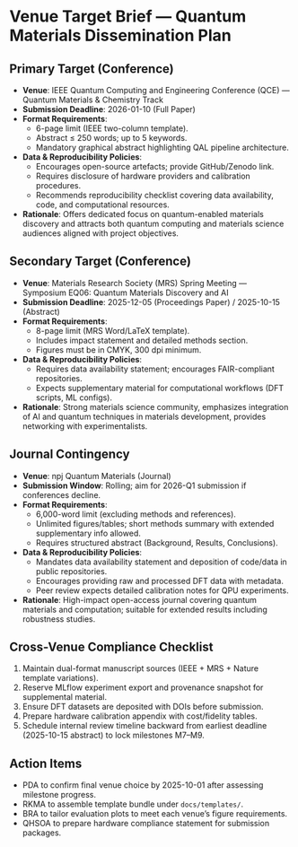 # Venue Target Brief — Quantum Materials Dissemination Plan

## Primary Target (Conference)
- **Venue**: IEEE Quantum Computing and Engineering Conference (QCE) — Quantum Materials & Chemistry Track
- **Submission Deadline**: 2026-01-10 (Full Paper)
- **Format Requirements**:
  - 6-page limit (IEEE two-column template).
  - Abstract ≤ 250 words; up to 5 keywords.
  - Mandatory graphical abstract highlighting QAL pipeline architecture.
- **Data & Reproducibility Policies**:
  - Encourages open-source artefacts; provide GitHub/Zenodo link.
  - Requires disclosure of hardware providers and calibration procedures.
  - Recommends reproducibility checklist covering data availability, code, and computational resources.
- **Rationale**: Offers dedicated focus on quantum-enabled materials discovery and attracts both quantum computing and materials science audiences aligned with project objectives.

## Secondary Target (Conference)
- **Venue**: Materials Research Society (MRS) Spring Meeting — Symposium EQ06: Quantum Materials Discovery and AI
- **Submission Deadline**: 2025-12-05 (Proceedings Paper) / 2025-10-15 (Abstract)
- **Format Requirements**:
  - 8-page limit (MRS Word/LaTeX template).
  - Includes impact statement and detailed methods section.
  - Figures must be in CMYK, 300 dpi minimum.
- **Data & Reproducibility Policies**:
  - Requires data availability statement; encourages FAIR-compliant repositories.
  - Expects supplementary material for computational workflows (DFT scripts, ML configs).
- **Rationale**: Strong materials science community, emphasizes integration of AI and quantum techniques in materials development, provides networking with experimentalists.

## Journal Contingency
- **Venue**: npj Quantum Materials (Journal)
- **Submission Window**: Rolling; aim for 2026-Q1 submission if conferences decline.
- **Format Requirements**:
  - 6,000-word limit (excluding methods and references).
  - Unlimited figures/tables; short methods summary with extended supplementary info allowed.
  - Requires structured abstract (Background, Results, Conclusions).
- **Data & Reproducibility Policies**:
  - Mandates data availability statement and deposition of code/data in public repositories.
  - Encourages providing raw and processed DFT data with metadata.
  - Peer review expects detailed calibration notes for QPU experiments.
- **Rationale**: High-impact open-access journal covering quantum materials and computation; suitable for extended results including robustness studies.

## Cross-Venue Compliance Checklist
1. Maintain dual-format manuscript sources (IEEE + MRS + Nature template variations).
2. Reserve MLflow experiment export and provenance snapshot for supplemental material.
3. Ensure DFT datasets are deposited with DOIs before submission.
4. Prepare hardware calibration appendix with cost/fidelity tables.
5. Schedule internal review timeline backward from earliest deadline (2025-10-15 abstract) to lock milestones M7–M9.

## Action Items
- PDA to confirm final venue choice by 2025-10-01 after assessing milestone progress.
- RKMA to assemble template bundle under `docs/templates/`.
- BRA to tailor evaluation plots to meet each venue’s figure requirements.
- QHSOA to prepare hardware compliance statement for submission packages.

